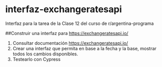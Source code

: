 # interfaz-exchangeratesapi
Interfaz para la tarea de la Clase 12 del curso de r/argentina-programa

##Construir una interfaz para https://exchangeratesapi.io/

1. Consultar documentación https://exchangeratesapi.io/
2. Crear una interfaz que permita en base a la fecha y la base, mostrar todos los cambios disponibles.
3. Testearlo con Cypress